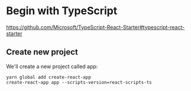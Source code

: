 # Begin with TypeScript
https://github.com/Microsoft/TypeScript-React-Starter#typescript-react-starter
## Create new project
We'll create a new project called app:
```
yarn global add create-react-app
create-react-app app --scripts-version=react-scripts-ts
```
